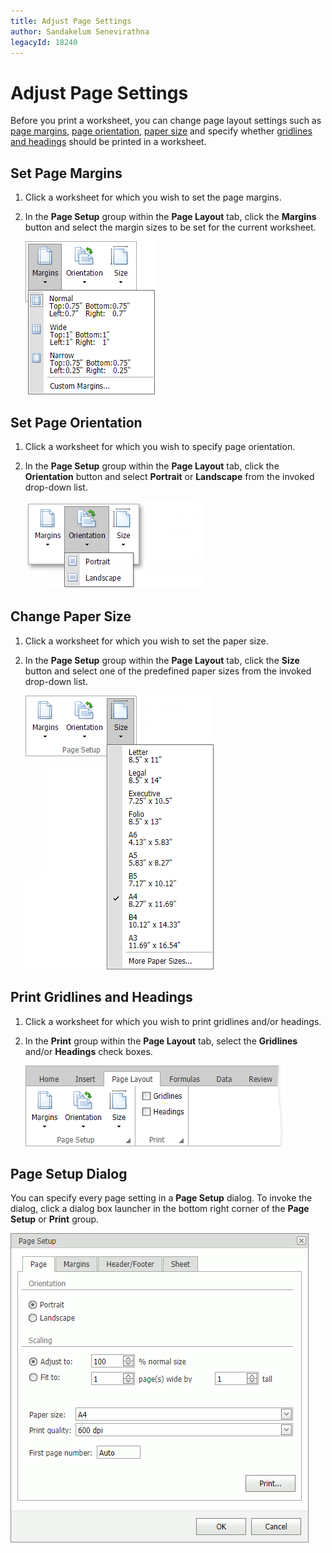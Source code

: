 ```yaml
---
title: Adjust Page Settings
author: Sandakelum Senevirathna
legacyId: 18240
---
```

# Adjust Page Settings
Before you print a worksheet, you can change page layout settings such as [page margins](#margins), [page orientation](#orientation), [paper size](#size) and specify whether [gridlines and headings](#print) should be printed in a worksheet. 

## <a name="margins"/>Set Page Margins
1. Click a worksheet for which you wish to set the page margins.
2. In the **Page Setup** group within the **Page Layout** tab, click the **Margins** button and select the margin sizes to be set for the current worksheet.
	
	![EUD_ASPxSpreadsheet_PageLayout_Margins](../../../images/img26238.png)

## <a name="orientation"/>Set Page Orientation
1. Click a worksheet for which you wish to specify page orientation.
2. In the **Page Setup** group within the **Page Layout** tab, click the **Orientation** button and select **Portrait** or **Landscape** from the invoked drop-down list.
	
	![EUD_ASPxSpreadsheet_PageLayout_Orientation](../../../images/img26240.png)

## <a name="size"/>Change Paper Size
1. Click a worksheet for which you wish to set the paper size.
2. In the **Page Setup** group within the **Page Layout** tab, click the **Size** button and select one of the predefined paper sizes from the invoked drop-down list.
	
	![EUD_ASPxSpreadsheet_PageLayout_Size](../../../images/img26239.png)

## <a name="print"/>Print Gridlines and Headings
1. Click a worksheet for which you wish to print gridlines and/or headings.
2. In the **Print** group within the **Page Layout** tab, select the **Gridlines** and/or **Headings** check boxes.
	
	![EUD_ASPxSpreadsheet_PrintGridlinesHeadings](../../../images/img117707.png)

## Page Setup Dialog
You can specify every page setting in a **Page Setup** dialog. To invoke the dialog, click a dialog box launcher in the bottom right corner of the **Page Setup** or **Print** group.

![EUD_ASPxSpreadsheet_PrintDialog](../../../images/spreadsheet-file-operations-page-setup-dialog.png)
